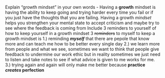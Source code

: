 Explain “growth mindset” in your own words - Having a **growth** mindset is having the ability to keep going and trying harder every time you fail or if you just have the thoughts that you are failing. 
Having a growth _mindset_ helps you strengthen your mental state to accept criticism and maybe try to see where the feedback is coming from
Include 3 reminders to yourself of how to keep yourself in a growth mindset 3 ~~reminders~~  to myself to keep a growth mindset is 1.) reminding ***myself*** that there 
are pepole that know more and can teach me how to be better every single day 2.) we learn more from people and what we see, sometimes 
we want to think that people give feedback to undermine our work ethic but in reality sometimes we just need to listen and take notes to see if what 
advice is given to me works for me. 3.) trying again and again will only make me better because **practice _creates_ perfection**  

